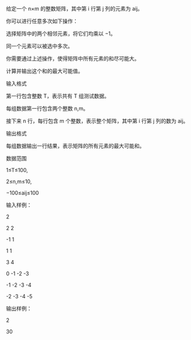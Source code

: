 给定一个 n×m 的整数矩阵，其中第 i 行第 j 列的元素为 aij。

你可以进行任意多次如下操作：

选择矩阵中的两个相邻元素，将它们均乘以 −1。

同一个元素可以被选中多次。

你需要通过上述操作，使得矩阵中所有元素的和尽可能大。

计算并输出这个和的最大可能值。

输入格式

第一行包含整数 T，表示共有 T 组测试数据。

每组数据第一行包含两个整数 n,m。

接下来 n 行，每行包含 m 个整数，表示整个矩阵，其中第 i 行第 j 列的数为 aij。

输出格式

每组数据输出一行结果，表示矩阵的所有元素的最大可能和。

数据范围

1≤T≤100,

2≤n,m≤10,

−100≤aij≤100

输入样例：

2

2 2

-1 1

1 1

3 4

0 -1 -2 -3

-1 -2 -3 -4

-2 -3 -4 -5

输出样例：

2

30
